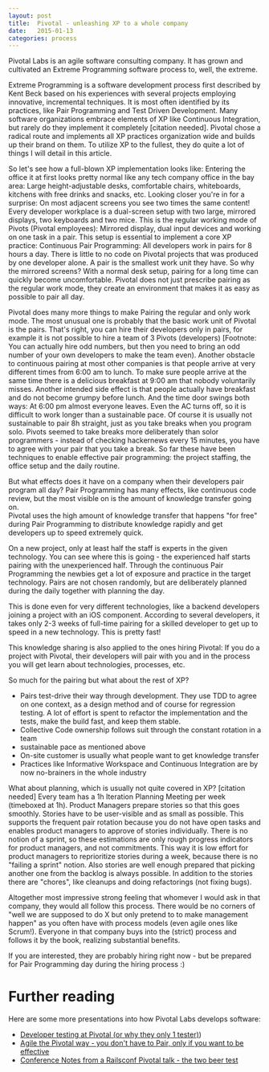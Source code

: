 ```yaml
---
layout: post
title:  Pivotal - unleashing XP to a whole company  
date:   2015-01-13
categories: process
---
```


Pivotal Labs is an agile software consulting company. It has grown and cultivated an Extreme Programming software process to, well, the extreme.  

Extreme Programming is a software development process first described by Kent Beck based on his experiences with several projects employing innovative, incremental techniques. 
It is most often identified by its practices, like Pair Programming and Test Driven Development. 
Many software organizations embrace elements of XP like Continuous Integration, but rarely do they implement it completely [citation needed].
Pivotal chose a radical route and implements all XP practices organization wide and builds up their brand on them. 
To utilize XP to the fullest, they do quite a lot of things I will detail in this article.  

So let's see how a full-blown XP implementation looks like: 
Entering the office it at first looks pretty normal like any tech company office in the bay area: 
Large height-adjustable desks, comfortable chairs, whiteboards, kitchens with free drinks and snacks, etc. 
Looking closer you're in for a surprise: On most adjacent screens you see two times the same content! 
Every developer workplace is a dual-screen setup with two large, mirrored displays, two keyboards and two mice. 
This is the regular working mode of Pivots (Pivotal employees): Mirrored display, dual input devices and working on one task in a pair. 
This setup is essential to implement a core XP practice: Continuous Pair Programming: All developers work in pairs for 8 hours a day.
There is little to no code on Pivotal projects that was produced by one developer alone. A pair is the smallest work unit they have. So why the mirrored screens? With a normal desk setup, pairing for a long time can quickly become uncomfortable. Pivotal does not just prescribe pairing as the regular work mode, they create an environment that makes it as easy as possible to pair all day. 

Pivotal does many more things to make Pairing the regular and only work mode. 
The most unusual one is probably that the basic work unit of Pivotal is the pairs.
That's right, you can hire their developers only in pairs, for example it is not possible to hire a team of 3 Pivots (developers) [Footnote: You can actually hire odd numbers, but then you need to bring an odd number of your own developers to make the team even).
Another obstacle to continuous pairing at most other companies is that people arrive at very different times from 6:00 am to lunch.
To make sure people arrive at the same time there is a delicious breakfast at 9:00 am that nobody voluntarily misses. 
Another intended side effect is that people actually have breakfast and do not become grumpy before lunch. 
And the time door swings both ways: At 6:00 pm almost everyone leaves. 
Even the AC turns off, so it is difficult to work longer than a sustainable pace.
Of course it is usually not sustainable to pair 8h straight, just as you take breaks when you program solo. Pivots seemed to take breaks more deliberately than solor programmers - instead of checking hackernews every 15 minutes, you have to agree with your pair that you take a break.
So far these have been techniques to enable effective pair programming: the project staffing, the office setup and the daily routine. 

But what effects does it have on a company when their developers pair program all day? Pair Programming has many effects, like continuous code review, but the most visible on is the amount of knowledge transfer going on.   
Pivotal uses the high amount of knowledge transfer that happens "for free" during Pair Programming to distribute knowledge rapidly and get developers up to speed extremely 
quick.  

On a new project, only at least half the staff is experts in the given technology. 
You can see where this is going - the experienced half starts pairing with the unexperienced half. 
Through the continuous Pair Programming the newbies get a lot of exposure and practice in the target technology. 
Pairs are not chosen randomly, but are deliberately planned during the daily together with planning the day.

This is done even for very different technologies, like a backend developers joining a project with an iOS component. 
According to several developers, it takes only 2-3 weeks of full-time pairing for a skilled developer to get up to speed in a new technology. 
This is pretty fast! 

This knowledge sharing is also applied to the ones hiring Pivotal: If you do a project with Pivotal, 
their developers will pair with you and in the process you will get learn about technologies, processes, etc.  

So much for the pairing but what about the rest of XP?  

  * Pairs test-drive their way through development. They use TDD to agree on one context, as a design method and of course for regression testing. A lot of effort is spent to refactor the implementation and the tests, make the build fast, and keep them stable.   
  * Collective Code ownership follows suit through the constant rotation in a team   
  * sustainable pace as mentioned above   
  * On-site customer is usually what people want to get knowledge transfer   
  * Practices like Informative Workspace and Continuous Integration are by now no-brainers in the whole industry  
  
What about planning, which is usually not quite covered in XP? [citation needed] Every team has a 1h Iteration Planning Meeting per week (timeboxed at 1h). 
Product Managers prepare stories so that this goes smoothly. Stories have to be user-visible and as small as possible. This supports the frequent pair rotation because you do not have open tasks and enables product managers to approve of stories individually. There is no notion of a sprint, so these estimations are only rough progress indicators for product managers, and not commitments. 
This way it is low effort for product managers to reprioritize stories during a week, because there is  no "failing a sprint" notion. 
Also stories are well enough prepared that picking another one from the backlog is always possible. In addition to the stories there are "chores", like cleanups and doing refactorings (not fixing bugs).

Altogether most impressive strong feeling that whomever I would ask in that company, they would all follow this process. There would be no corners of "well we are supposed to do X but only pretend to to make management happen" as you often have with process models (even agile ones like Scrum!).
Everyone in that company buys into the (strict) process and follows it by the book, realizing substantial benefits.
 
If you are interested, they are probably hiring right now - but be prepared for Pair Programming day during the hiring process :) 

# Further reading

Here are some more presentations into how Pivotal Labs develops software:

  * [Developer testing at Pivotal (or why they only 1 tester)](http://www.slideshare.net/guestc8adce/pivotal-labs-open-view-presentation-quality-assurance-and-developer-testing-presentation))
  * [Agile the Pivotal way - you don't have to Pair, only if you want to be effective](http://www.slideshare.net/motochan/agile-the-pivotal-way-compressed?next_slideshow=1)
  * [Conference Notes from a Railsconf Pivotal talk - the two beer test](http://trevmex.com/post/684437141/railsconf-day-4-session-3-notes-pivotallabs)


